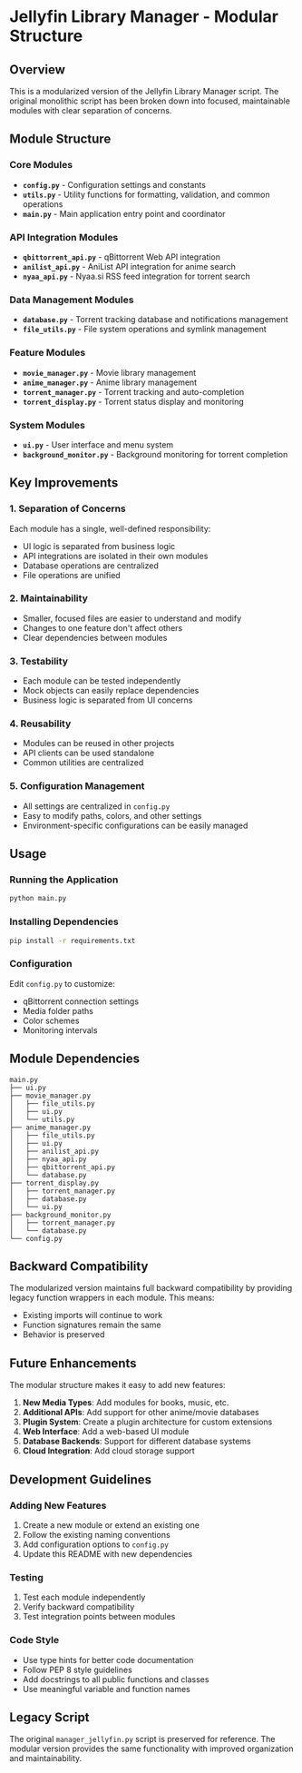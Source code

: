 # Jellyfin Library Manager - Modular Structure

## Overview

This is a modularized version of the Jellyfin Library Manager script. The original monolithic script has been broken down into focused, maintainable modules with clear separation of concerns.

## Module Structure

### Core Modules

- **`config.py`** - Configuration settings and constants
- **`utils.py`** - Utility functions for formatting, validation, and common operations
- **`main.py`** - Main application entry point and coordinator

### API Integration Modules

- **`qbittorrent_api.py`** - qBittorrent Web API integration
- **`anilist_api.py`** - AniList API integration for anime search
- **`nyaa_api.py`** - Nyaa.si RSS feed integration for torrent search

### Data Management Modules

- **`database.py`** - Torrent tracking database and notifications management
- **`file_utils.py`** - File system operations and symlink management

### Feature Modules

- **`movie_manager.py`** - Movie library management
- **`anime_manager.py`** - Anime library management
- **`torrent_manager.py`** - Torrent tracking and auto-completion
- **`torrent_display.py`** - Torrent status display and monitoring

### System Modules

- **`ui.py`** - User interface and menu system
- **`background_monitor.py`** - Background monitoring for torrent completion

## Key Improvements

### 1. **Separation of Concerns**

Each module has a single, well-defined responsibility:

- UI logic is separated from business logic
- API integrations are isolated in their own modules
- Database operations are centralized
- File operations are unified

### 2. **Maintainability**

- Smaller, focused files are easier to understand and modify
- Changes to one feature don't affect others
- Clear dependencies between modules

### 3. **Testability**

- Each module can be tested independently
- Mock objects can easily replace dependencies
- Business logic is separated from UI concerns

### 4. **Reusability**

- Modules can be reused in other projects
- API clients can be used standalone
- Common utilities are centralized

### 5. **Configuration Management**

- All settings are centralized in `config.py`
- Easy to modify paths, colors, and other settings
- Environment-specific configurations can be easily managed

## Usage

### Running the Application

```bash
python main.py
```

### Installing Dependencies

```bash
pip install -r requirements.txt
```

### Configuration

Edit `config.py` to customize:

- qBittorrent connection settings
- Media folder paths
- Color schemes
- Monitoring intervals

## Module Dependencies

```
main.py
├── ui.py
├── movie_manager.py
│   ├── file_utils.py
│   ├── ui.py
│   └── utils.py
├── anime_manager.py
│   ├── file_utils.py
│   ├── ui.py
│   ├── anilist_api.py
│   ├── nyaa_api.py
│   ├── qbittorrent_api.py
│   └── database.py
├── torrent_display.py
│   ├── torrent_manager.py
│   ├── database.py
│   └── ui.py
├── background_monitor.py
│   ├── torrent_manager.py
│   └── database.py
└── config.py
```

## Backward Compatibility

The modularized version maintains full backward compatibility by providing legacy function wrappers in each module. This means:

- Existing imports will continue to work
- Function signatures remain the same
- Behavior is preserved

## Future Enhancements

The modular structure makes it easy to add new features:

1. **New Media Types**: Add modules for books, music, etc.
2. **Additional APIs**: Add support for other anime/movie databases
3. **Plugin System**: Create a plugin architecture for custom extensions
4. **Web Interface**: Add a web-based UI module
5. **Database Backends**: Support for different database systems
6. **Cloud Integration**: Add cloud storage support

## Development Guidelines

### Adding New Features

1. Create a new module or extend an existing one
2. Follow the existing naming conventions
3. Add configuration options to `config.py`
4. Update this README with new dependencies

### Testing

1. Test each module independently
2. Verify backward compatibility
3. Test integration points between modules

### Code Style

- Use type hints for better code documentation
- Follow PEP 8 style guidelines
- Add docstrings to all public functions and classes
- Use meaningful variable and function names

## Legacy Script

The original `manager_jellyfin.py` script is preserved for reference. The modular version provides the same functionality with improved organization and maintainability.
